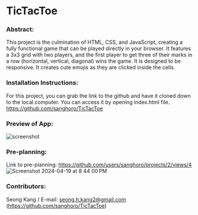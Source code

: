# TicTacToe

### Abstract:
This project is the culmination of HTML, CSS, and JavaScript, creating a fully functional game that can be played directly in your browser.
It features a 3x3 grid with two players, and the first player to get three of their marks in a row (horizontal, vertical, diagonal) wins the game.
It is designed to be responsive. It creates cute emojis as they are clicked inside the cells.


### Installation Instructions:
For this project, you can grab the link to the github and have it cloned down to the local computer. You can access it by opening index.html file.
https://github.com/sanghoro/TicTacToe


### Preview of App:
![screenshot](https://github.com/sanghoro/TicTacToe/assets/159068651/687be8b8-976c-406b-991e-e02ab89a4f3c)


### Pre-planning:
Link to pre-planning: https://github.com/users/sanghoro/projects/2/views/4
![Screenshot 2024-04-19 at 8 44 00 PM](https://github.com/sanghoro/TicTacToe/assets/159068651/90078a88-d9f4-4bc6-b873-1786d466b412)


### Contributors:
Seong Kang / E-mail: seong.h.kang2@gmail.com
(https://github.com/sanghoro/TicTacToe)
